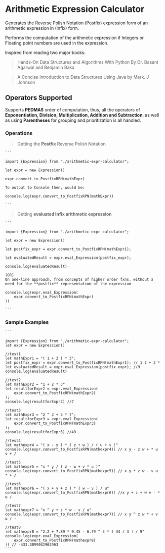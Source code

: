 # Arithmetic Expression Calculator
Generates the Reverse Polish Notation (Postfix) expression form of an arithmetic expression in (Infix) form.

Performs the computation of the arithmetic expression if Integers or Floating point numbers are used in the expression.

Inspired from reading two major books:
> Hands-On Data Structures and Algorithms With Python By Dr. Basant Agarwal
  and Benjamin Baka

> A  Concise Introduction to Data Structures Using Java by Mark. J Johnson

## Operators Supported
Supports **PEDMAS** order of computation, thus, all the operators of 
**Exponentiation, Division, Multiplication, Addition and Subtraction**, as well as using **Parentheses** for grouping and prioritization is all handled.


### Operations
> Getting the **Postfix** Reverse Polish Notation

    ```

    import {Expression} from "./arithmetic-expr-calculator";

    let expr = new Expression()

    expr.convert_to_PostfixRPN(mathExpr)

    To output to Console then, would be:
     
    console.log(expr.convert_to_PostfixRPN(mathExpr))

    ```

> Getting **evaluated Infix arithmetic expression**

    ```

    import {Expression} from "./arithmetic-expr-calculator";

    let expr = new Expression()

    let postfix_expr = expr.convert_to_PostfixRPN(mathExpr1); 
    
    let evaluatedResult = expr.eval_Expression(postfix_expr); 
    
    console.log(evaluatedResult)

    (OR)
    On one-line approach, from concepts of higher order fxns, without a 
    need for the **postfix** representation of the expression

    console.log(expr.eval_Expression(
        expr.convert_to_PostfixRPN(mathExpr)
    ))

    ```

### Sample Examples

    ```

    import {Expression} from "./arithmetic-expr-calculator";
    let expr = new Expression()

    //test1
    let mathExpr1 = "( 1 + 2 ) * 3";
    let postfix_expr = expr.convert_to_PostfixRPN(mathExpr1); // 1 2 + 3 *
    let evaluatedResult = expr.eval_Expression(postfix_expr); //9
    console.log(evaluatedResult)

    //test2 
    let mathExpr2 = "1 + 2 * 3"
    let resultforExpr2 = expr.eval_Expression(
        expr.convert_to_PostfixRPN(mathExpr2)
    );
    console.log(resultforExpr2) //7

    //test3
    let mathExpr3 = "2 ^ 3 + 5 * 7";
    let resultforExpr3 = expr.eval_Expression(
        expr.convert_to_PostfixRPN(mathExpr3)
    );
    console.log(resultforExpr3) //43

    //test4
    let mathexpr4 = "( x - y ) * ( z + w ) / ( u + v )"
    console.log(expr.convert_to_PostfixRPN(mathexpr4)) // x y - z w + * u v + /

    //test5
    let mathexpr5 = "x * y / ( z - w + v * u )"
    console.log(expr.convert_to_PostfixRPN(mathexpr5)) // x y * z w - v u * + /

    //test6
    let mathexpr6 = "( x + y + z ) * ( w - v ) / u"
    console.log(expr.convert_to_PostfixRPN(mathexpr6)) //x y + z + w v - * u /

    //test7
    let mathexpr7 = "x ^ y + z * w - v / u"
    console.log(expr.convert_to_PostfixRPN(mathexpr7)) // x y ^ z w * + v u / -

    //test8
    let mathexpr8 = "2.2 + 7.89 * 9.45 - 6.79 ^ 3 * ( 44 / 3 ) / 9"
    console.log(expr.eval_Expression(
        expr.convert_to_PostfixRPN(mathexpr8)
    )) // -433.3899042962963
    ```